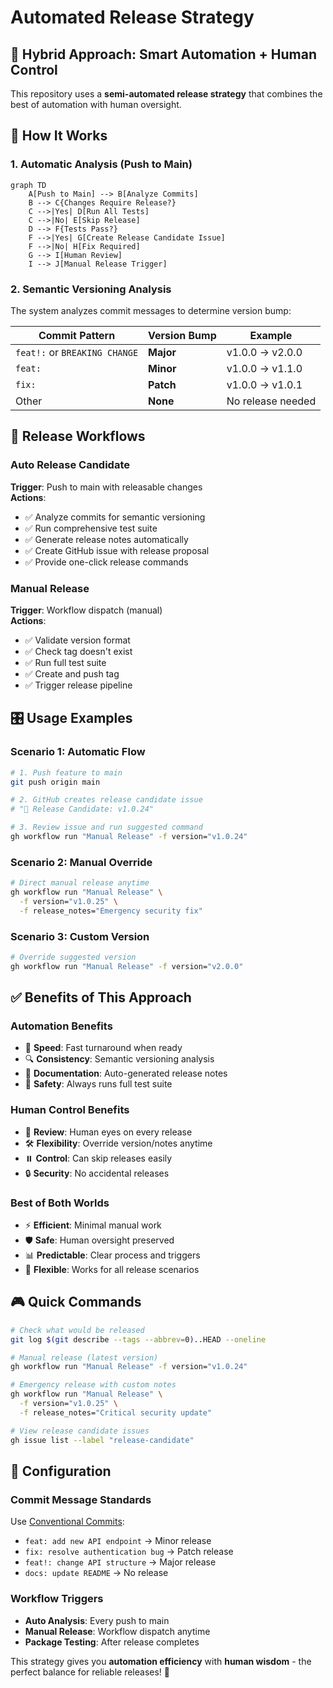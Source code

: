 # Automated Release Strategy

## 🎯 **Hybrid Approach: Smart Automation + Human Control**

This repository uses a **semi-automated release strategy** that combines the best of automation with human oversight.

## 🔄 **How It Works**

### **1. Automatic Analysis (Push to Main)**

```mermaid
graph TD
    A[Push to Main] --> B[Analyze Commits]
    B --> C{Changes Require Release?}
    C -->|Yes| D[Run All Tests]
    C -->|No| E[Skip Release]
    D --> F{Tests Pass?}
    F -->|Yes| G[Create Release Candidate Issue]
    F -->|No| H[Fix Required]
    G --> I[Human Review]
    I --> J[Manual Release Trigger]
```

### **2. Semantic Versioning Analysis**

The system analyzes commit messages to determine version bump:

| Commit Pattern                | Version Bump | Example           |
| ----------------------------- | ------------ | ----------------- |
| `feat!:` or `BREAKING CHANGE` | **Major**    | v1.0.0 → v2.0.0   |
| `feat:`                       | **Minor**    | v1.0.0 → v1.1.0   |
| `fix:`                        | **Patch**    | v1.0.0 → v1.0.1   |
| Other                         | **None**     | No release needed |

## 🚀 **Release Workflows**

### **Auto Release Candidate**

**Trigger**: Push to main with releasable changes  
**Actions**:

- ✅ Analyze commits for semantic versioning
- ✅ Run comprehensive test suite
- ✅ Generate release notes automatically
- ✅ Create GitHub issue with release proposal
- ✅ Provide one-click release commands

### **Manual Release**

**Trigger**: Workflow dispatch (manual)  
**Actions**:

- ✅ Validate version format
- ✅ Check tag doesn't exist
- ✅ Run full test suite
- ✅ Create and push tag
- ✅ Trigger release pipeline

## 🎛️ **Usage Examples**

### **Scenario 1: Automatic Flow**

```bash
# 1. Push feature to main
git push origin main

# 2. GitHub creates release candidate issue
# "🚀 Release Candidate: v1.0.24"

# 3. Review issue and run suggested command
gh workflow run "Manual Release" -f version="v1.0.24"
```

### **Scenario 2: Manual Override**

```bash
# Direct manual release anytime
gh workflow run "Manual Release" \
  -f version="v1.0.25" \
  -f release_notes="Emergency security fix"
```

### **Scenario 3: Custom Version**

```bash
# Override suggested version
gh workflow run "Manual Release" -f version="v2.0.0"
```

## ✅ **Benefits of This Approach**

### **Automation Benefits**

- 🚀 **Speed**: Fast turnaround when ready
- 🔍 **Consistency**: Semantic versioning analysis
- 📝 **Documentation**: Auto-generated release notes
- 🧪 **Safety**: Always runs full test suite

### **Human Control Benefits**

- 🎯 **Review**: Human eyes on every release
- 🛠️ **Flexibility**: Override version/notes anytime
- ⏸️ **Control**: Can skip releases easily
- 🔒 **Security**: No accidental releases

### **Best of Both Worlds**

- ⚡ **Efficient**: Minimal manual work
- 🛡️ **Safe**: Human oversight preserved
- 📊 **Predictable**: Clear process and triggers
- 🔄 **Flexible**: Works for all release scenarios

## 🎮 **Quick Commands**

```bash
# Check what would be released
git log $(git describe --tags --abbrev=0)..HEAD --oneline

# Manual release (latest version)
gh workflow run "Manual Release" -f version="v1.0.24"

# Emergency release with custom notes
gh workflow run "Manual Release" \
  -f version="v1.0.25" \
  -f release_notes="Critical security update"

# View release candidate issues
gh issue list --label "release-candidate"
```

## 🔧 **Configuration**

### **Commit Message Standards**

Use [Conventional Commits](https://conventionalcommits.org/):

- `feat: add new API endpoint` → Minor release
- `fix: resolve authentication bug` → Patch release
- `feat!: change API structure` → Major release
- `docs: update README` → No release

### **Workflow Triggers**

- **Auto Analysis**: Every push to main
- **Manual Release**: Workflow dispatch anytime
- **Package Testing**: After release completes

This strategy gives you **automation efficiency** with **human wisdom** - the perfect balance for reliable releases! 🎯
